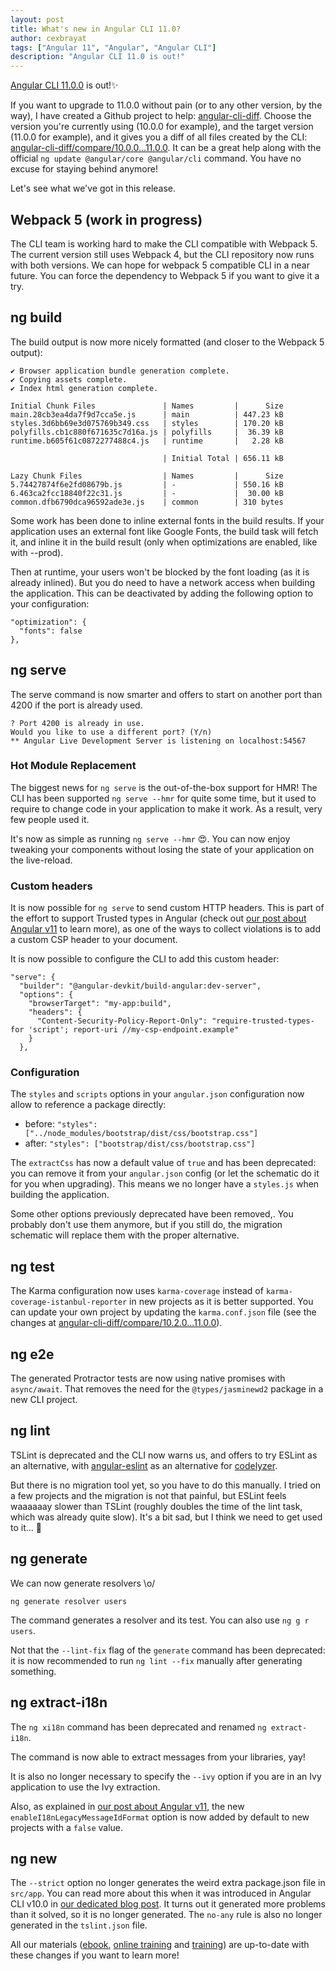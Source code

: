 ```yaml
---
layout: post
title: What's new in Angular CLI 11.0?
author: cexbrayat
tags: ["Angular 11", "Angular", "Angular CLI"]
description: "Angular CLI 11.0 is out!"
---
```


[Angular CLI 11.0.0](https://github.com/angular/angular-cli/releases/tag/v11.0.0) is out!✨

If you want to upgrade to 11.0.0 without pain (or to any other version, by the way), I have created a Github project to help: [angular-cli-diff](https://github.com/cexbrayat/angular-cli-diff). Choose the version you're currently using (10.0.0 for example), and the target version (11.0.0 for example), and it gives you a diff of all files created by the CLI: [angular-cli-diff/compare/10.0.0...11.0.0](https://github.com/cexbrayat/angular-cli-diff/compare/10.0.0...11.0.0).
It can be a great help along with the official `ng update @angular/core @angular/cli` command.
You have no excuse for staying behind anymore!

Let's see what we've got in this release.

## Webpack 5 (work in progress)

The CLI team is working hard to make the CLI compatible with Webpack 5.
The current version still uses Webpack 4,
but the CLI repository now runs with both versions.
We can hope for webpack 5 compatible CLI in a near future.
You can force the dependency to Webpack 5 if you want to give it a try.

## ng build

The build output is now more nicely formatted (and closer to the Webpack 5 output):

    ✔ Browser application bundle generation complete.
    ✔ Copying assets complete.
    ✔ Index html generation complete.

    Initial Chunk Files               | Names         |      Size
    main.28cb3ea4da7f9d7cca5e.js      | main          | 447.23 kB
    styles.3d6bb69e3d075769b349.css   | styles        | 170.20 kB
    polyfills.cb1c880f671635c7d16a.js | polyfills     |  36.39 kB
    runtime.b605f61c0872277488c4.js   | runtime       |   2.28 kB

                                      | Initial Total | 656.11 kB

    Lazy Chunk Files                  | Names         |      Size
    5.74427874f6e2fd08679b.js         | -             | 550.16 kB
    6.463ca2fcc18840f22c31.js         | -             |  30.00 kB
    common.dfb6790dca96592ade3e.js    | common        | 310 bytes

Some work has been done to inline external fonts in the build results.
If your application uses an external font like Google Fonts,
the build task will fetch it,
and inline it in the build result (only when optimizations are enabled, like with --prod).

Then at runtime, your users won't be blocked by the font loading (as it is already inlined).
But you do need to have a network access when building the application.
This can be deactivated by adding the following option to your configuration:

    "optimization": {
      "fonts": false
    },

## ng serve

The serve command is now smarter and offers to start on another port than 4200 if the port is already used.

    ? Port 4200 is already in use.
    Would you like to use a different port? (Y/n)
    ** Angular Live Development Server is listening on localhost:54567


### Hot Module Replacement

The biggest news for `ng serve` is the out-of-the-box support for HMR!
The CLI has been supported `ng serve --hmr` for quite some time,
but it used to require to change code in your application to make it work.
As a result, very few people used it.

It's now as simple as running `ng serve --hmr` 😍.
You can now enjoy tweaking your components
without losing the state of your application on the live-reload.

### Custom headers

It is now possible for `ng serve` to send custom HTTP headers.
This is part of the effort to support Trusted types in Angular
(check out [our post about Angular v11](/2020/11/11/what-is-new-angular-11.0) to learn more),
as one of the ways to collect violations is to add a custom CSP header to your document.

It is now possible to configure the CLI to add this custom header:

    "serve": {
      "builder": "@angular-devkit/build-angular:dev-server",
      "options": {
        "browserTarget": "my-app:build",
        "headers": {
          "Content-Security-Policy-Report-Only": "require-trusted-types-for 'script'; report-uri //my-csp-endpoint.example"
        }
      },

### Configuration

The `styles` and `scripts` options in your `angular.json` configuration now allow to reference a package directly:

- before: `"styles": ["../node_modules/bootstrap/dist/css/bootstrap.css"]`
- after: `"styles": ["bootstrap/dist/css/bootstrap.css"]`

The `extractCss` has now a default value of `true` and has been deprecated:
you can remove it from your `angular.json` config
(or let the schematic do it for you when upgrading).
This means we no longer have a `styles.js` when building the application.

Some other options previously deprecated have been removed,.
You probably don't use them anymore, but if you still do,
the migration schematic will replace them with the proper alternative.

## ng test

The Karma configuration now uses `karma-coverage` instead of `karma-coverage-istanbul-reporter`
in new projects as it is better supported.
You can update your own project by updating the `karma.conf.json` file
(see the changes at [angular-cli-diff/compare/10.2.0...11.0.0](https://github.com/cexbrayat/angular-cli-diff/compare/10.2.0...11.0.0)).

## ng e2e

The generated Protractor tests are now using native promises with `async/await`.
That removes the need for the `@types/jasminewd2` package in a new CLI project.

## ng lint

TSLint is deprecated and the CLI now warns us, and offers to try ESLint as an alternative,
with [angular-eslint](https://github.com/angular-eslint/angular-eslint#migrating-from-codelyzer-and-tslint)
as an alternative for [codelyzer](https://github.com/mgechev/codelyzer).

But there is no migration tool yet, so you have to do this manually.
I tried on a few projects and the migration is not that painful,
but ESLint feels waaaaaay slower than TSLint
(roughly doubles the time of the lint task, which was already quite slow).
It's a bit sad, but I think we need to get used to it... 🐌

## ng generate

We can now generate resolvers \o/

    ng generate resolver users

The command generates a resolver and its test.
You can also use `ng g r users`.

Not that the `--lint-fix` flag of the `generate` command has been deprecated:
it is now recommended to run `ng lint --fix` manually after generating something.

## ng extract-i18n

The `ng xi18n` command has been deprecated and renamed `ng extract-i18n`.

The command is now able to extract messages from your libraries, yay!

It is also no longer necessary to specify the `--ivy` option if you are in an Ivy application
to use the Ivy extraction.

Also, as explained in [our post about Angular v11](/2020/11/11/what-is-new-angular-11.0),
the new `enableI18nLegacyMessageIdFormat` option is now added by default to new projects
with a `false` value.

## ng new

The `--strict` option no longer generates the weird extra package.json file in `src/app`.
You can read more about this when it was introduced in Angular CLI v10.0
in [our dedicated blog post](/2020/06/25/angular-cli-10.0/).
It turns out it generated more problems than it solved, so it is no longer generated.
The `no-any` rule is also no longer generated in the `tslint.json` file.

All our materials ([ebook](https://books.ninja-squad.com/angular), [online training](https://angular-exercises.ninja-squad.com/) and [training](https://ninja-squad.com/training/angular)) are up-to-date with these changes if you want to learn more!
